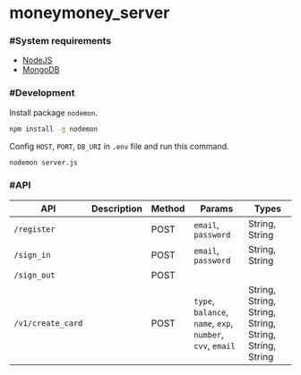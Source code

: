 # moneymoney_server

### #System requirements
  - [NodeJS](https://nodejs.org/en/)
  - [MongoDB](https://www.mongodb.com)
  
### #Development
Install package `nodemon`.
```sh
npm install -g nodemon
```
Config `HOST`, `PORT`, `DB_URI` in `.env` file and run this command.
```sh
nodemon server.js
```

### #API
API | Description | Method | Params | Types
----|-------------|--------|-------|-------
`/register` | | POST | `email`, `password` | String, String
`/sign_in` | | POST | `email`, `password` | String, String
`/sign_out` | | POST | |
`/v1/create_card` | | POST | `type`, `balance`, `name`, `exp`, `number`, `cvv`, `email` | String, String, String, String, String, String, String
